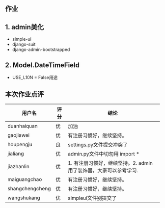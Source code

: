 ## 作业

## 1. admin美化
- simple-ui
- django-suit
- django-admin-bootstrapped

## 2. Model.DateTimeField
- USE_L10N = False用途

## 本次作业点评

| 用户名          | 评分 | 结论                                                         |
| --------------- | ---- | ------------------------------------------------------------ |
| duanhaiquan     | 优   | 加油                                                         |
| gaojiawei       | 优   | 有注册习惯好，继续坚持。                                     |
| houpengju       | 良   | settings.py文件提交冲突了                                    |
| jialiang        | 优   | admin.py文件中切勿用 import *                                |
| jiazhanlin      | 优   | 1. 有注册习惯好，继续坚持。2. admin用了装饰器，大家可以参考学习. |
| maiguangchao    | 优   | 有注册习惯好，继续坚持。                                     |
| shangchengcheng | 优   | 有注册习惯好，继续坚持。                                     |
| wangshukang     | 优   | simpleui文件别提交了                                         |






